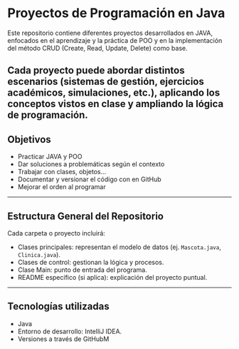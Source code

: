 # Proyectos de Programación en Java

Este repositorio contiene diferentes proyectos desarrollados en JAVA, enfocados en el aprendizaje y la práctica de POO y en la implementación del método CRUD (Create, Read, Update, Delete) como base.  

Cada proyecto puede abordar distintos escenarios (sistemas de gestión, ejercicios académicos, simulaciones, etc.), aplicando los conceptos vistos en clase y ampliando la lógica de programación.
---
## Objetivos
- Practicar JAVA y POO
- Dar soluciones a problemáticas según el contexto
- Trabajar con clases, objetos...
- Documentar y versionar el código con en GitHub
- Mejorar el orden al programar
---

## Estructura General del Repositorio
Cada carpeta o proyecto incluirá:
- Clases principales: representan el modelo de datos (ej. `Mascota.java`, `Clinica.java`).
- Clases de control: gestionan la lógica y procesos.
- Clase Main: punto de entrada del programa.
- README específico (si aplica): explicación del proyecto puntual.
---

## Tecnologías utilizadas
-  Java 
- Entorno de desarrollo: IntelliJ IDEA.
- Versiones a través de GitHubM      
